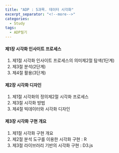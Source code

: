```yaml
---
title: "ADP : 5과목. 데이터 시각화"
excerpt_separator: "<!--more-->"
categories:
  - Study
tags:
  - ADP필기
---
```


#### 제1장 시각화 인사이트 프로세스
  1. 제1절 시각화 인사이트 프로세스의 의미제2절 탐색(1단계)
  2. 제3절 분석(2단계)
  3. 제4절 활용(3단계)

#### 제2장 시각화 디자인
  1. 제1절 시각화의 정의제2절 시각화 프로세스
  2. 제3절 시각화 방법
  3. 제4절 빅데이터와 시각화 디자인

#### 제3장 시각화 구현 개요
  1. 제1절 시각화 구현 개요
  2. 제2절 분석 도구를 이용한 시각화 구현 : R
  3. 제3절 라이브러리 기반의 시각화 구현 : D3.js